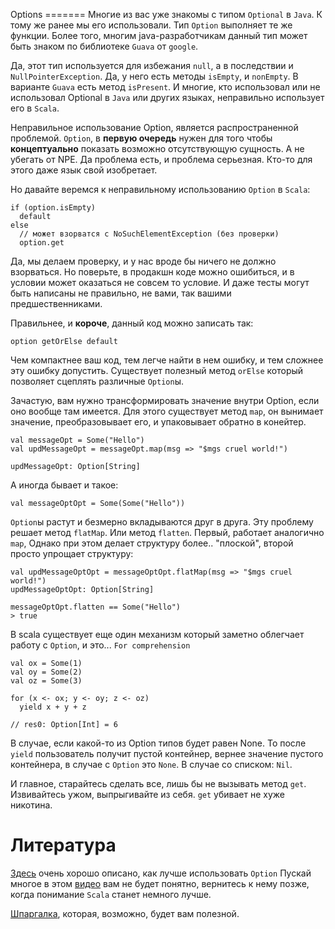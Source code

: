 Options
======= Многие из вас уже знакомы с типом `Optional` в `Java`. К тому же ранее
мы его использовали. Тип `Option` выполняет те же функции. Более того,
многим java-разработчикам данный тип может быть знаком по библиотеке
`Guava` от `google`.

Да, этот тип используется для избежания `null`, а в последствии и
`NullPointerException`. Да, у него есть методы `isEmpty`, и `nonEmpty`. 
В варианте `Guava` есть метод `isPresent`. И многие, кто использовал
или не использовал Optional в `Java` или других языках, неправильно
использует его в `Scala`.
 
Неправильное использование Option, является распространенной проблемой.
`Option`, в **первую очередь** нужен для того чтобы **концептуально**
показать возможно отсутствующую сущность. А не убегать от NPE. Да
проблема есть, и проблема серьезная. Кто-то для этого даже язык свой
изобретает.

Но давайте веремся к неправильному использованию `Option` в `Scala`:

    if (option.isEmpty)
      default
    else
      // может взорватся c NoSuchElementException (без проверки)
      option.get

Да, мы делаем проверку, и у нас вроде бы ничего не должно взорваться.
Но поверьте, в продакшн коде можно ошибиться, и в условии может
оказаться не совсем то условие. И даже тесты могут быть написаны не
правильно, не вами, так вашими предшественниками. 

Правильнее, и **короче**, данный код можно записать так:

    option getOrElse default

Чем компактнее ваш код, тем легче найти в нем ошибку, и тем сложнее эту
ошибку допустить. Существует полезный метод `orElse` который позволяет
сцеплять различные `Option`ы.

Зачастую, вам нужно трансформировать значение внутри Option, если оно
вообще там имеется. Для этого существует метод `map`, он вынимает
значение, преобразовывает его, и упаковывает обратно в конейтер.

    val messageOpt = Some("Hello")
    val updMessageOpt = messageOpt.map(msg => "$mgs cruel world!")
    
    updMessageOpt: Option[String]


А иногда бывает и такое:

    val messageOptOpt = Some(Some("Hello"))
    
`Option`ы растут и безмерно вкладываются друг в друга. Эту проблему
решает метод `flatMap`. Или метод `flatten`. Первый, работает аналогично
`map`, Однако при этом делает структуру более.. "плоской", второй просто
упрощает структуру:

    val updMessageOptOpt = messageOptOpt.flatMap(msg => "$mgs cruel world!")
    updMessageOptOpt: Option[String]
    
    messageOptOpt.flatten == Some("Hello")
    > true

В scala существует еще один механизм который заметно облегчает работу с
`Option`, и это... `For comprehension`

    val ox = Some(1)
    val oy = Some(2)
    val oz = Some(3)

    for (x <- ox; y <- oy; z <- oz)
      yield x + y + z

    // res0: Option[Int] = 6

В случае, если какой-то из Option типов будет равен None. То после
`yield` пользователь получит пустой контейнер, вернее значение пустого
контейнера, в случае с `Option` это `None`. В случае со списком: `Nil`.

И главное, старайтесь сделать все, лишь бы не вызывать метод `get`.
Извивайтесь ужом, выпрыгивайте из себя. `get` убивает не хуже никотина.


Литература
==========
[Здесь][opt-guide] очень хорошо описано, как лучше использовать `Option`
Пускай многое в этом [видео][1] вам не будет понятно, вернитесь к нему
позже, когда понимание `Scala` станет немного лучше.

[Шпаргалка][2], которая, возможно, будет вам полезной.

[opt-guide]: http://danielwestheide.com/blog/2012/12/19/the-neophytes-guide-to-scala-part-5-the-option-type.html
[1]: https://www.youtube.com/watch?v=gVXt1RG_yN0
[2]: http://blog.tmorris.net/posts/scalaoption-cheat-sheet/
